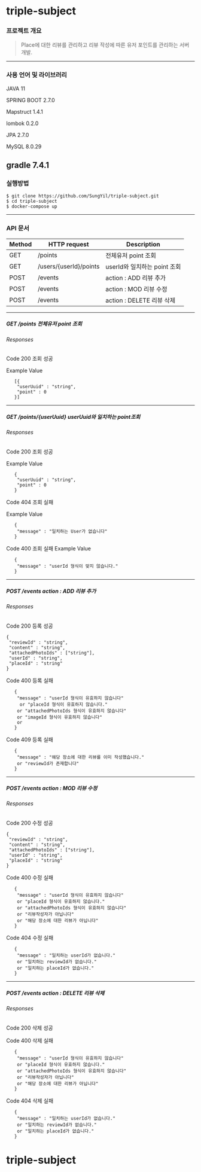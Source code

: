 # triple-subject

### 프로젝트 개요
> Place에 대한 리뷰를 관리하고 리뷰 작성에 따른 유저 포인트를 관리하는 서버 개발.

------
### 사용 언어 및 라이브러리
JAVA 11

SPRING BOOT 2.7.0

Mapstruct 1.4.1

lombok 0.2.0

JPA 2.7.0

MySQL 8.0.29

gradle 7.4.1
-------
### 실행방법

```
$ git clone https://github.com/SungYil/triple-subject.git
$ cd triple-subject
$ docker-compose up
```

-------
### API 문서

Method|HTTP request|Description
---|---|---|
GET   | /points            | 전체유저 point 조회
GET   | /users/{userId}/points  | userId와 일치하는 point 조회
POST  | /events            | action : ADD 리뷰 추가
POST  | /events   | action : MOD 리뷰 수정
POST  | /events | action : DELETE 리뷰 삭제
--------------------------------

##### GET   /points    전체유저 point 조회

###### Responses

Code 200 조회 성공

Example Value
```
   [{
    "userUuid" : "string",
    "point" : 0
   }]
```

------------------

##### GET   /points/{userUuid}    userUuid와 일치하는 point조회

###### Responses

Code 200 조회 성공

Example Value
```
   {
    "userUuid" : "string",
    "point" : 0
   }
```

Code 404 조회 실패

Example Value
```
   {
    "message" : "일치하는 User가 없습니다"
   }
```

Code 400 조회 실패
Example Value
```
   {
    "message" : "userId 형식이 맞지 않습니다."
   }
```
-----------------
##### POST  /events  action : ADD 리뷰 추가

###### Responses

Code 200 등록 성공

```
{
 "reviewId" : "string",
 "content" : "string",
 "attachedPhotoIds" : ["string"],
 "userId" : "string",
 "placeId" : "string"
}
```

Code 400 등록 실패
```
   {
    "message" : "userId 형식이 유효하지 않습니다"
     or "placeId 형식이 유효하지 않습니다." 
    or "attachedPhotoIds 형식이 유효하지 않습니다" 
    or "imageId 형식이 유효하지 않습니다"
    or 
   }
```

Code 409 등록 실패
```
   {
    "message" : "해당 장소에 대한 리뷰를 이미 작성했습니다."
    or "reviewId가 존재합니다"
   }
```
-----------------
##### POST  /events  action : MOD 리뷰 수정

###### Responses

Code 200 수정 성공

```
{
 "reviewId" : "string",
 "content" : "string",
 "attachedPhotoIds" : ["string"],
 "userId" : "string",
 "placeId" : "string"
}
```

Code 400 수정 실패
```
   {
    "message" : "userId 형식이 유효하지 않습니다" 
    or "placeId 형식이 유효하지 않습니다." 
    or "attachedPhotoIds 형식이 유효하지 않습니다"
    or "리뷰작성자가 아닙니다"
    or "해당 장소에 대한 리뷰가 아닙니다"
   }
```

Code 404 수정 실패
```
   {
    "message" : "일치하는 userId가 없습니다." 
    or "일치하는 reviewId가 없습니다." 
    or "일치하는 placeId가 없습니다."
   }
```

-----------------

##### POST  /events  action : DELETE 리뷰 삭제

###### Responses

Code 200 삭제 성공

Code 400 삭제 실패
```
   {
    "message" : "userId 형식이 유효하지 않습니다" 
    or "placeId 형식이 유효하지 않습니다." 
    or "attachedPhotoIds 형식이 유효하지 않습니다"
    or "리뷰작성자가 아닙니다"
    or "해당 장소에 대한 리뷰가 아닙니다"
   }
```

Code 404 삭제 실패
```
   {
    "message" : "일치하는 userId가 없습니다." 
    or "일치하는 reviewId가 없습니다." 
    or "일치하는 placeId가 없습니다."
   }
```
# triple-subject
